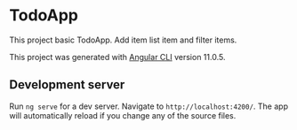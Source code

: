 # TodoApp


This project basic TodoApp. Add item list item and filter items. 


This project was generated with [Angular CLI](https://github.com/angular/angular-cli) version 11.0.5.




## Development server

Run `ng serve` for a dev server. Navigate to `http://localhost:4200/`. The app will automatically reload if you change any of the source files.

